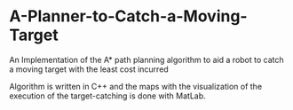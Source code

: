 # A-Planner-to-Catch-a-Moving-Target
An Implementation of the A* path planning algorithm to aid a robot to catch a moving target with the least cost incurred

Algorithm is written in C++ and the maps with the visualization of the execution of the target-catching is done with MatLab.
